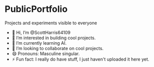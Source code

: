 # PublicPortfolio
Projects and experiments visible to everyone

- 👋 Hi, I’m @ScottHarris64109
- 👀 I’m interested in building cool projects.
- 🌱 I’m currently learning AI.
- 💞️ I’m looking to collaborate on cool projects.
- 😄 Pronouns: Masculine singular.
- ⚡ Fun fact: I really do have stuff, I just haven't uploaded it here yet.
<!-- 📫 How to reach me: -->

